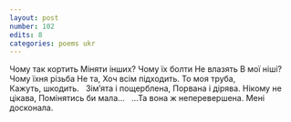 ```yaml
---
layout: post
number: 102
edits: 8
categories: poems ukr
---
```


Чому так кортить
Міняти інших?
Чому їх болти
Не влазять 
В мої ніші?
 
Чому їхня різьба 
Не та,
Хоч всім підходить. 
То моя труба,
Кажуть, шкодить.
 
Зім’ята і пощерблена,
Порвана і дірява.
Нікому не цікава,
Помінятись би мала…
 
…Та вона ж неперевершена.
Мені досконала. 
